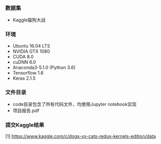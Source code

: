 ### 数据集
+ Kaggle猫狗大战

### 环境
+ Ubuntu 16.04 LTS
+ NVIDIA GTX 1080
+ CUDA 8.0
+ cuDNN 6.0
+ Anaconda3-5.1.0 (Python 3.6)    
+ Tensorflow 1.6
+ Keras 2.1.5

### 文件目录
+ code目录包含了所有代码文件，均使用Jupyter notebook实现
+ 项目报告.pdf

### 提交Kaggle结果




[1] https://www.kaggle.com/c/dogs-vs-cats-redux-kernels-edition/data
